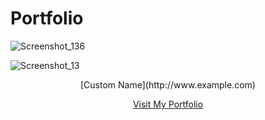 # Portfolio
![Screenshot_136](https://github.com/tguimas/Portfolio/assets/115223702/9cef7020-e8b1-43fa-9cd0-389e7c07bb33)

![Screenshot_13](https://github.com/tguimas/Portfolio/assets/115223702/0f824e66-d4bd-4a05-b45b-f74e9ec479b4)


<div style="text-align:center;">
    [Custom Name](http://www.example.com)
</div>




<center>

[Visit My Portfolio](https://tguimas.github.io/Portfolio/)
</center>
